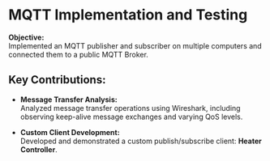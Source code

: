 # MQTT Implementation and Testing

**Objective:**  
Implemented an MQTT publisher and subscriber on multiple computers and connected them to a public MQTT Broker.

## Key Contributions:

- **Message Transfer Analysis:**  
  Analyzed message transfer operations using Wireshark, including observing keep-alive message exchanges and varying QoS levels.

- **Custom Client Development:**  
  Developed and demonstrated a custom publish/subscribe client: **Heater Controller**.
